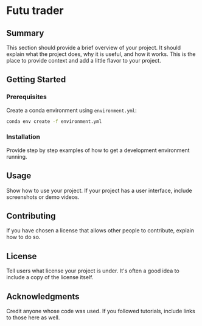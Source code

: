 <!-- summary project -->
# Futu trader

## Summary

This section should provide a brief overview of your project. It should explain what the project does, why it is useful, and how it works. This is the place to provide context and add a little flavor to your project.

## Getting Started

### Prerequisites

Create a conda environment using `environment.yml`:

```bash
conda env create -f environment.yml
```

### Installation

Provide step by step examples of how to get a development environment running.

## Usage

Show how to use your project. If your project has a user interface, include screenshots or demo videos.

## Contributing

If you have chosen a license that allows other people to contribute, explain how to do so.

## License

Tell users what license your project is under. It's often a good idea to include a copy of the license itself.

## Acknowledgments

Credit anyone whose code was used. If you followed tutorials, include links to those here as well.